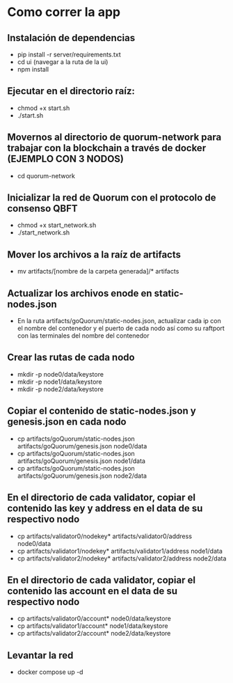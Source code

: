 # Como correr la app

## Instalación de dependencias
- pip install -r server/requirements.txt
- cd ui (navegar a la ruta de la ui)
- npm install

## Ejecutar en el directorio raíz: 
- chmod +x start.sh
- ./start.sh

## Movernos al directorio de quorum-network para trabajar con la blockchain a través de docker (EJEMPLO CON 3 NODOS)
- cd quorum-network

## Inicializar la red de Quorum con el protocolo de consenso QBFT
- chmod +x start_network.sh
- ./start_network.sh

## Mover los archivos a la raíz de artifacts
- mv artifacts/[nombre de la carpeta generada]/* artifacts

## Actualizar los archivos enode en static-nodes.json
- En la ruta artifacts/goQuorum/static-nodes.json, actualizar cada ip con el nombre del contenedor y el puerto de cada nodo así como su raftport con las terminales del nombre del contenedor

## Crear las rutas de cada nodo
- mkdir -p node0/data/keystore
- mkdir -p node1/data/keystore
- mkdir -p node2/data/keystore

## Copiar el contenido de static-nodes.json y genesis.json en cada nodo
- cp artifacts/goQuorum/static-nodes.json artifacts/goQuorum/genesis.json node0/data
- cp artifacts/goQuorum/static-nodes.json artifacts/goQuorum/genesis.json node1/data
- cp artifacts/goQuorum/static-nodes.json artifacts/goQuorum/genesis.json node2/data

## En el directorio de cada validator, copiar el contenido las key y address en el data de su respectivo nodo
- cp artifacts/validator0/nodekey* artifacts/validator0/address node0/data
- cp artifacts/validator1/nodekey* artifacts/validator1/address node1/data
- cp artifacts/validator2/nodekey* artifacts/validator2/address node2/data

## En el directorio de cada validator, copiar el contenido las account en el data de su respectivo nodo
- cp artifacts/validator0/account* node0/data/keystore
- cp artifacts/validator1/account* node1/data/keystore
- cp artifacts/validator2/account* node2/data/keystore

## Levantar la red
- docker compose up -d